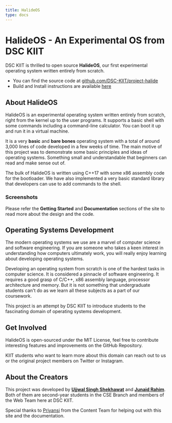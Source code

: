 ```yaml
---
title: HalideOS
type: docs
---
```


# HalideOS - An Experimental OS from DSC KIIT

DSC KIIT is thrilled to open source **HalideOS**, our first experimental operating system written entirely
from scratch.

- You can find the source code at [github.com/DSC-KIIT/project-halide](https://github.com/DSC-KIIT/project-halide)
- Build and Install instructions are available [here](/project-halide/docs/Getting-Started/Running-Halide/)

## About HalideOS

HalideOS is an experimental operating system written entirely from scratch, right from the kernel up to the user programs. It supports
a basic shell with some commands including a command-line calculator. You can boot it up and run it in a virtual machine.

It is a very **basic** and **bare bones** operating system with a total of around 3,000 lines of code developed in a few weeks of time. The main motive of this project was to demonstrate some basic principles and ideas of operating systems. Something small and understandable that
beginners can read and make sense out of.

The bulk of HalideOS is written using C++17 with some x86 assembly code for the bootloader. We have also implemented a very basic standard library
that developers can use to add commands to the shell.

### Screenshots

Please refer the **Getting Started** and **Documentation** sections of the site to read more about the design and the code.

## Operating Systems Development

The modern operating systems we use are a marvel of computer science and software engineering. If you are someone
who takes a keen interest in understanding how computers ultimately work, you will really enjoy learning about
developing operating systems.

Developing an operating system from scratch is one of the hardest tasks in computer science. It is considered a
pinnacle of software engineering. It requires a good grasp of C/C++, x86 assembly language, processor architecture and memory.
But it is not something that undergraduate students can't do as we learn all these subjects as a part of our coursework.

This project is an attempt by DSC KIIT to introduce students to the fascinating domain of operating systems development.

## Get Involved

HalideOS is open-sourced under the MIT License, feel free to contribute interesting features and improvements on the
GitHub Repository.

KIIT students who want to learn more about this domain can reach out to us or the original project members on
Twitter or Instagram.

## About the Creators

This project was developed by [**Ujjwal Singh Shekhawat**](https://twitter.com/UjjwalSinghShe2) and [**Junaid Rahim**](https://twitter.com/junaidrahim31). Both of them are second-year students in the CSE Branch and members of the Web Team here at DSC KIIT.

Special thanks to [Priyansi](https://twitter.com/iiverveii) from the Content Team for helping out with this site and the documentation.
